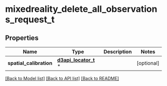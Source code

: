 # mixedreality_delete_all_observations_request_t

## Properties
Name | Type | Description | Notes
------------ | ------------- | ------------- | -------------
**spatial_calibration** | [**d3api_locator_t**](d3api_locator.md) \* |  | [optional] 

[[Back to Model list]](../README.md#documentation-for-models) [[Back to API list]](../README.md#documentation-for-api-endpoints) [[Back to README]](../README.md)


